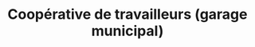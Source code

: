 ---
title: "Coopérative de travailleurs (garage municipal)"
url: /saint-fabien-de-panet/cooperative-de-travailleurs-garage-municipal/
shop: shop
---